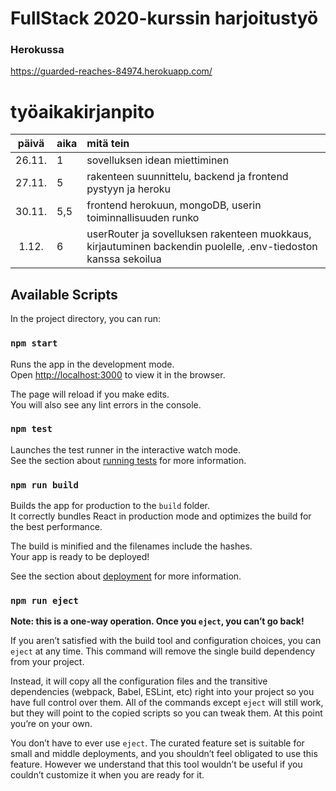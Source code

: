 # FullStack 2020-kurssin harjoitustyö

### Herokussa
https://guarded-reaches-84974.herokuapp.com/

# työaikakirjanpito

| päivä | aika | mitä tein  |
| :----:|:-----| :-----|
| 26.11. | 1    | sovelluksen idean miettiminen |
| 27.11. | 5    | rakenteen suunnittelu, backend ja frontend pystyyn ja heroku |
| 30.11. | 5,5    | frontend herokuun, mongoDB, userin toiminnallisuuden runko |
| 1.12.  | 6    | userRouter ja sovelluksen rakenteen muokkaus, kirjautuminen backendin puolelle, .env-tiedoston kanssa sekoilua|




## Available Scripts

In the project directory, you can run:

### `npm start`

Runs the app in the development mode.\
Open [http://localhost:3000](http://localhost:3000) to view it in the browser.

The page will reload if you make edits.\
You will also see any lint errors in the console.

### `npm test`

Launches the test runner in the interactive watch mode.\
See the section about [running tests](https://facebook.github.io/create-react-app/docs/running-tests) for more information.

### `npm run build`

Builds the app for production to the `build` folder.\
It correctly bundles React in production mode and optimizes the build for the best performance.

The build is minified and the filenames include the hashes.\
Your app is ready to be deployed!

See the section about [deployment](https://facebook.github.io/create-react-app/docs/deployment) for more information.

### `npm run eject`

**Note: this is a one-way operation. Once you `eject`, you can’t go back!**

If you aren’t satisfied with the build tool and configuration choices, you can `eject` at any time. This command will remove the single build dependency from your project.

Instead, it will copy all the configuration files and the transitive dependencies (webpack, Babel, ESLint, etc) right into your project so you have full control over them. All of the commands except `eject` will still work, but they will point to the copied scripts so you can tweak them. At this point you’re on your own.

You don’t have to ever use `eject`. The curated feature set is suitable for small and middle deployments, and you shouldn’t feel obligated to use this feature. However we understand that this tool wouldn’t be useful if you couldn’t customize it when you are ready for it.

